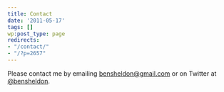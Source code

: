 ```yaml
---
title: Contact
date: '2011-05-17'
tags: []
wp:post_type: page
redirects:
- "/contact/"
- "/?p=2657"
---
```


Please contact me by emailing [bensheldon@gmail.com](mailto:bensheldon@gmail.com) or on Twitter at [@bensheldon](http://twitter.com/bensheldon).
